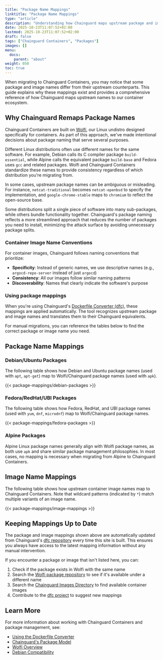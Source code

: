 ```yaml
---
title: "Package Name Mappings"
linktitle: "Package Name Mappings"
type: "article"
description: "Understanding how Chainguard maps upstream package and image names to Chainguard Containers"
date: 2025-10-23T11:07:52+02:00
lastmod: 2025-10-23T11:07:52+02:00
draft: false
tags: ["Chainguard Containers", "Packages"]
images: []
menu:
  docs:
    parent: "about"
weight: 050
toc: true
---
```


When migrating to Chainguard Containers, you may notice that some package and image names differ from their upstream counterparts. This guide explains why these mappings exist and provides a comprehensive reference of how Chainguard maps upstream names to our container ecosystem.

## Why Chainguard Remaps Package Names

Chainguard Containers are built on [Wolfi](/open-source/wolfi/overview/), our Linux undistro designed specifically for containers. As part of this approach, we've made intentional decisions about package naming that serve several purposes.

Different Linux distributions often use different names for the same software. For example, Debian calls its C compiler package `build-essential`, while Alpine calls the equivalent package `build-base` and Fedora uses `gcc` and related packages. Wolfi and Chainguard Containers standardize these names to provide consistency regardless of which distribution you're migrating from.

In some cases, upstream package names can be ambiguous or misleading. For instance, `netcat-traditional` becomes `netcat-openbsd` to specify the implementation, and `google-chrome-stable` maps to `chromium` to reflect the open-source base.

Some distributions split a single piece of software into many sub-packages, while others bundle functionality together. Chainguard's package naming reflects a more streamlined approach that reduces the number of packages you need to install, minimizing the attack surface by avoiding unnecessary package splits.

### Container Image Name Conventions

For container images, Chainguard follows naming conventions that prioritize:
- **Specificity**: Instead of generic names, we use descriptive names (e.g., `argocd-repo-server` instead of just `argocd`)
- **Consistency**: All our images follow similar naming patterns
- **Discoverability**: Names that clearly indicate the software's purpose


### Using package mappings

When you're using Chainguard's [Dockerfile Converter (dfc)](/chainguard/migration/dockerfile-conversion/), these mappings are applied automatically. The tool recognizes upstream package and image names and translates them to their Chainguard equivalents.

For manual migrations, you can reference the tables below to find the correct package or image name you need.


## Package Name Mappings

### Debian/Ubuntu Packages

The following table shows how Debian and Ubuntu package names (used with `apt`, `apt-get`) map to Wolfi/Chainguard package names (used with `apk`).

{{< package-mappings/debian-packages >}}

### Fedora/RedHat/UBI Packages

The following table shows how Fedora, RedHat, and UBI package names (used with `yum`, `dnf`, `microdnf`) map to Wolfi/Chainguard package names.

{{< package-mappings/fedora-packages >}}

### Alpine Packages

Alpine Linux package names generally align with Wolfi package names, as both use `apk` and share similar package management philosophies. In most cases, no mapping is necessary when migrating from Alpine to Chainguard Containers.

## Image Name Mappings

The following table shows how upstream container image names map to Chainguard Containers. Note that wildcard patterns (indicated by `*`) match multiple variants of an image name.

{{< package-mappings/image-mappings >}}

## Keeping Mappings Up to Date

The package and image mappings shown above are automatically updated from Chainguard's [dfc repository](https://github.com/chainguard-dev/dfc/blob/main/pkg/dfc/builtin-mappings.yaml) every time this site is built. This ensures you always have access to the latest mapping information without any manual intervention.

If you encounter a package or image that isn't listed here, you can:
1. Check if the package exists in Wolfi with the same name
2. Search the [Wolfi package repository](https://github.com/wolfi-dev/os) to see if it's available under a different name
3. Search the [Chainguard Images Directory](https://images.chainguard.dev/) to find available container images
4. Contribute to the [dfc project](https://github.com/chainguard-dev/dfc) to suggest new mappings

## Learn More

For more information about working with Chainguard Containers and package management, see:
- [Using the Dockerfile Converter](/chainguard/migration/dockerfile-conversion/)
- [Chainguard's Package Model](/chainguard/chainguard-images/features/packages/package-model/)
- [Wolfi Overview](/open-source/wolfi/overview/)
- [Debian Compatibility](/chainguard/migration/compatibility/debian-compatibility/)


